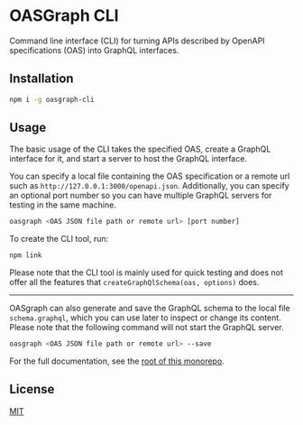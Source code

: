 # OASGraph CLI

Command line interface (CLI) for turning APIs described by OpenAPI specifications (OAS) into GraphQL interfaces.

## Installation

```bash
npm i -g oasgraph-cli
```


## Usage
The basic usage of the CLI takes the specified OAS, create a GraphQL interface for it, and start a server to host the GraphQL interface.

You can specify a local file containing the OAS specification or a remote url such as `http://127.0.0.1:3000/openapi.json`. Additionally, you can specify an optional port number so you can have multiple GraphQL servers for testing in the same machine.

```sh
oasgraph <OAS JSON file path or remote url> [port number]
```

To create the CLI tool, run:
```sh
npm link
```

Please note that the CLI tool is mainly used for quick testing and does not offer all the features that `createGraphQlSchema(oas, options)` does.

***

OASgraph can also generate and save the GraphQL schema to the local file `schema.graphql`, which you can use later to inspect or change its content. Please note that the following command will not start the GraphQL server.

```sh
oasgraph <OAS JSON file path or remote url> --save
```

For the full documentation, see the [root of this monorepo](https://github.com/strongloop/oasgraph/).

## License
[MIT](./LICENSE.md)